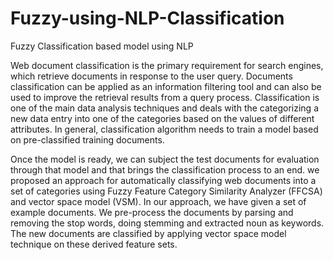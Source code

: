 # Fuzzy-using-NLP-Classification
Fuzzy Classification based model using NLP

Web document classification is the primary requirement for search engines, which retrieve documents in response to the user query. Documents classification can be applied as an information filtering tool and can also be used to improve the retrieval results from a query process. Classification is one of the main data analysis techniques and deals with the categorizing a new data entry into one of the categories based on the values of different attributes. In general, classification algorithm needs to train a model based on pre-classified training documents.

Once the model is ready, we can subject the test documents for evaluation through that model and that brings the classification process to an end. we proposed an approach for automatically classifying web documents into a set of categories using Fuzzy Feature Category Similarity Analyzer (FFCSA)  and vector space model (VSM). In our approach, we have given a set of example documents. We pre-process the documents by parsing and removing the stop words, doing stemming  and extracted noun as keywords. The new documents are classified by applying vector space model technique on these derived feature sets.
